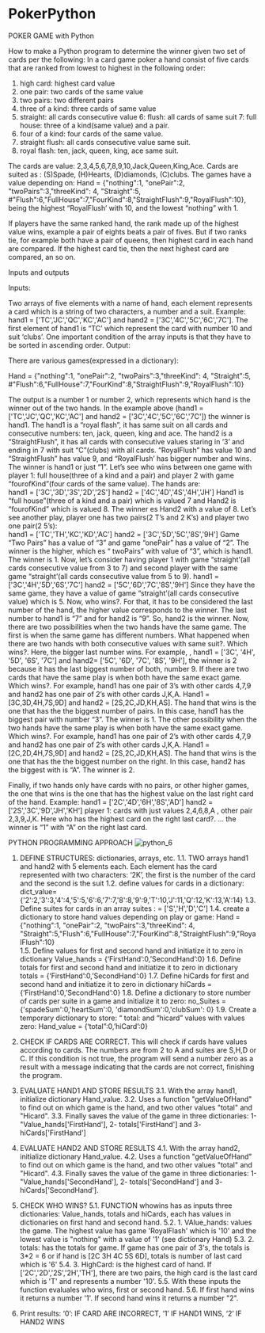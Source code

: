 # PokerPython
POKER GAME with Python

How to make a Python program to determine the winner given two set of cards per the following:   In a card game poker a hand consist of five cards that are ranked from lowest to highest in the following order:

1.	high card: highest card value
2.	one pair: two cards of the same value
3.	two pairs: two different pairs
4.	three of a kind: three cards of same value
5.	straight: all cards consecutive value 6: flush: all cards of same suit 7: full house: three of a kind(same value) and a pair.
6.	four of a kind: four cards of the same value.
7.	straight flush: all cards consecutive value same suit.
8.	royal flash: ten, jack, queen, king, ace same suit.


The cards are value: 2,3,4,5,6,7,8,9,10,Jack,Queen,King,Ace.
Cards are suited as : (S)Spade, (H)Hearts, (D)diamonds, (C)clubs.
The games have a value depending on:
Hand = {"nothing":1, "onePair":2, "twoPairs":3,"threeKind": 4, "Straight":5,
#"Flush":6,"FullHouse":7,"FourKind":8,"StraightFlush":9,"RoyalFlush":10}, being the highest “RoyalFlush’ with 10, and the lowest “nothing” with 1.

If players have the same ranked hand, the rank made up of the highest value wins, example a pair of eights beats a pair of fives.
But if two ranks tie, for example both have a pair of queens, then highest card in each hand are compared. If the highest card tie, then the next highest card are compared, an so on.

Inputs and outputs

Inputs:

Two arrays of five elements with a name of hand, each element represents a card which  is a string of two characters, a number and a suit.  Example: hand1 = ['TC','JC','QC','KC','AC'] and hand2 = ['3C','4C','5C','6C','7C'].  The first element of hand1 is “TC’ which represent the card with number 10 and suit ‘clubs’. One important condition of the array inputs is that they have to be sorted in ascending order.
Output:

There are various games(expressed in a dictionary):

Hand = {"nothing":1, "onePair":2, "twoPairs":3,"threeKind": 4, "Straight":5,
#"Flush":6,"FullHouse":7,"FourKind":8,"StraightFlush":9,"RoyalFlush":10}

The output is a number 1 or number 2, which represents which hand is the winner  out of the two hands. In the example above (hand1 = ['TC','JC','QC','KC','AC'] and hand2 = ['3C','4C','5C','6C','7C']) the winner is hand1.  The hand1 is a “royal flash”,  it has same suit on all cards and consecutive  numbers: ten, jack, queen, king and ace.  The hand2 is a “StraightFlush”, it has all cards with consecutive values staring in ‘3’ and ending in 7 with suit “C”(clubs) with all cards.
“RoyalFlush” has value 10 and “StraightFlush” has value 9, and “RoyalFlush’ has bigger number and wins. The winner is hand1 or just “1”.
Let’s see who wins between one game with   player 1: full house(three of a kind and a pair) and player 2 with game “fourofKind”(four cards of the same value).  The hands are:                          
hand1 = ['3C','3D','3S','2D','2S']
hand2 = ['4C','4D','4S','4H','JH']
Hand1 is “full house”(three of a kind and a pair)  which is valued  7 and Hand2 is “fourofKind”  which is  valued 8.  The winner es Hand2 with a value of 8.
Let’s see another play, player one has  two pairs(2 T’s and 2 K’s) and player two one pair(2 5’s):                                  
hand1 = ['TC','TH','KC','KD','AC']
hand2 = ['3C','5D','5C','8S','9H']
Game “Two Pairs” has a value of “3” and game “onePair” has a value of “2”.  The winner is the higher, which es “	twoPairs” with value of “3”, which is hand1. The winner is 1.
Now, let’s consider having player 1 with game “straight’(all cards consecutive value from 3 to 7) and  second player with the same game “straight’(all cards consecutive value from 5 to 9). hand1 = ['3C','4H','5D','6S','7C']
hand2 = ['5C','6D','7C','8S','9H']
Since they have the same game, they have a value of game “straight’(all cards consecutive value) which is 5.  Now, who wins?.  For that, it has to be considered the last number of the hand, the higher value corresponds to the winner.  The last number to hand1 is “7” and for hand2 is “9”. So, hand2 is the winner.
Now, there are two possibilities when the two hands have the same game.  The first is when the same game has different numbers.  What happened when there are two hands with both consecutive values with same suit?.   Which wins?. Here, the bigger last number wins.  For example, , hand1 = ['3C', '4H', '5D', '6S', '7C'] and hand2= ['5C', '6D', '7C', '8S', '9H'], the winner is 2 because it has the last biggest number of both, number 9.
If there are two cards that  have the same play is when both have the same exact game. Which wins?.  For example, hand1 has one pair of 3’s  with other cards 4,7,9 and hand2 has one pair of 2’s with other cards J,K,A.  Hand1 = [3C,3D,4H,7S,9D]  and hand2 = [2S,2C,JD,KH,AS].  The hand that wins is the one that has the the biggest number of pairs. In this case, hand1 has the biggest pair with number “3”. The winner is 1.
The other possibility  when the two hands have the same play is when both have the same exact game. Which wins?.  For example, hand1 has one pair of 2’s  with other cards 4,7,9 and hand2 has one pair of 2’s with other cards J,K,A.  Hand1 = [2C,2D,4H,7S,9D]  and hand2 = [2S,2C,JD,KH,AS].  The hand that wins is the one that has the the biggest number on the right. In this case, hand2 has the biggest with is “A”. The winner is 2.

Finally, if two hands only have cards with no pairs, or other higher games, the one that wins is the one that has the highest value on the last right card of the hand. Example: 
hand1 = ['2C','4D','6H','8S','AD']
hand2 = ['2S','3C','9D','JH','KH']
 player 1: cards with just values 2,4,6,8,A , other pair 2,3,9,J,K. Here who has the highest card on the right last card?. ... the winner is “1” with “A” on the right last card.    

PYTHON PROGRAMMING APPROACH
![python_6](https://user-images.githubusercontent.com/53232113/175851092-4a6562e3-da5f-41b4-a448-dd35a01b7b97.png)


1.	DEFINE STRUCTURES: dictionaries, arrays, etc.
1.1.	  TWO arrays hand1 and hand2 with 5 elements each. Each element has the card represented with two characters: ‘2K’, the first is the number of the card and the second is the suit 
1.2.	define values for cards in a dictionary: dict_value={'2':2,'3':3,'4':4,'5':5,'6':6,'7':7,'8':8,'9':9,'T':10,'J':11,'Q':12,'K':13,'A':14}
1.3.	Define  suites for cards  in an array  suites : = ['S','H','D','C']
1.4.	create a dictionary to store hand values depending on play or game:  Hand = {"nothing":1, "onePair":2, "twoPairs":3,"threeKind": 4, "Straight":5,"Flush":6,"FullHouse":7,"FourKind":8,"StraightFlush":9,"RoyalFlush":10}  
1.5.	Define values for first and second hand and initiatize it to zero in dictionary Value_hands = {‘FirstHand’:0,’SecondHand’:0}
1.6.	Define totals  for first and second hand and initiatize it to zero in dictionary totals = {‘FirstHand’:0,’SecondHand’:0}
1.7.	Define hiCards  for first and second hand and initiatize it to zero in dictionary hiCards = {‘FirstHand’:0,’SecondHand’:0}
1.8.	Define a dictionary to store number of cards per suite in a game and initialize it to zero:    no_Suites = {'spadeSum':0,'heartSum':0, 'diamondSum':0,'clubSum': 0}
1.9.	Create a temporary  dictionary to store: “ total: and “hicard” values with values zero: Hand_value = {‘total”:0,’hiCard’:0}

2.	CHECK IF CARDS ARE CORRECT.  This will check if cards have values according to cards. The numbers are from 2 to A and suites are S,H,D or C.  If this condition is not true, the program will send a number zero as a result with a message indicating that the cards are not correct, finishing the program.
3.	EVALUATE HAND1 AND STORE RESULTS
3.1.	With the array hand1,  initialize dictionary Hand_value.
3.2.	Uses a function "getValueOfHand" to find out  on which game is the hand, and  two other values "total" and "Hicard".
3.3.	Finally saves the value of the game in three dictionaries: 1- "Value_hands['FirstHand'], 2- totals['FirstHand'] and  3- hiCards['FirstHand']
4.	EVALUATE HAND2 AND STORE RESULTS
4.1.	With the array hand2,  initialize dictionary Hand_value.
4.2.	Uses a function "getValueOfHand" to find out  on which game is the hand, and  two other values "total" and "Hicard".
4.3.	Finally saves the value of the game in three dictionaries: 1- "Value_hands['SecondHand'], 2- totals['SecondHand'] and  3- hiCards['SecondHand'].
5.	CHECK WHO WINS?
5.1.	FUNCTION whowins has as inputs three dictionaries:  Value_hands, totals and hiCards, each has values     in dictionaries on first hand and second hand.
5.2.	    1. VAlue_hands:  values the game. The highest value has game 'RoyalFlash' which is '10' and the lowest value is    "nothing" with a value of '1' (see dictionary Hand)
5.3.	    2. totals: has the totals for game.  If game has one pair of 3's, the totals is 3*2 = 6 or if hand is     [2C 3H 4C 5S 6D], totals is number of last card which is '6'
5.4.	    3. HighCard: is the highest card of hand. If ['2C','2D','2S','2H','TH'], there are two pairs, the high card      is the last card which is 'T' and represents a number '10'.
5.5.	    With these inputs the function evaluales who wins, first or second hand.
5.6.	    If first hand wins it returns a number '1'. If second hand wins it returns a number "2".
6.	Print results:  ‘0’: IF CARD ARE INCORRECT, ‘1’ IF HAND1 WINS, ‘2’ IF HAND2 WINS



